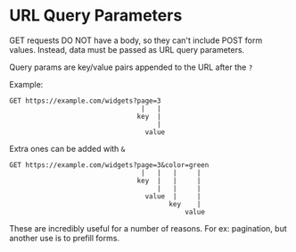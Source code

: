 # URL Query Parameters

GET requests DO NOT have a body, so they can't include POST form values. Instead, data must be passed as URL query parameters.

Query params are key/value pairs appended to the URL after the `?`

Example:

```
GET https://example.com/widgets?page=3
                                 |   |
                                key  |
                                     |
                                  value
```

Extra ones can be added with `&`

```
GET https://example.com/widgets?page=3&color=green
                                 |   |   |     |
                                key  |   |     |
                                     |   |     |
                                  value  |     |
                                        key    |
                                            value
```

These are incredibly useful for a number of reasons. For ex: pagination, but another use is to prefill forms.
